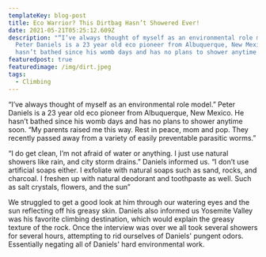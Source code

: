 ```yaml
---
templateKey: blog-post
title: Eco Warrior? This Dirtbag Hasn’t Showered Ever!
date: 2021-05-21T05:25:12.609Z
description: "“I’ve always thought of myself as an environmental role model.”
  Peter Daniels is a 23 year old eco pioneer from Albuquerque, New Mexico. He
  hasn’t bathed since his womb days and has no plans to shower anytime soon. "
featuredpost: true
featuredimage: /img/dirt.jpeg
tags:
  - Climbing
---
```

“I’ve always thought of myself as an environmental role model.” Peter Daniels is a 23 year old eco pioneer from Albuquerque, New Mexico. He hasn’t bathed since his womb days and has no plans to shower anytime soon. “My parents raised me this way. Rest in peace, mom and pop. They recently passed away from a variety of easily preventable parasitic worms.”



“I do get clean, I’m not afraid of water or anything. I just use natural showers like rain, and city storm drains.” Daniels informed us. “I don’t use artificial soaps either. I exfoliate with natural soaps such as sand, rocks, and charcoal. I freshen up with natural deodorant and toothpaste as well. Such as salt crystals, flowers, and the sun” 



We struggled to get a good look at him through our watering eyes and the sun reflecting off his greasy skin. Daniels also informed us Yosemite Valley was his favorite climbing destination, which would explain the greasy texture of the rock. Once the interview was over we all took several showers for several hours, attempting to rid ourselves of Daniels' pungent odors. Essentially negating all of Daniels' hard environmental work.